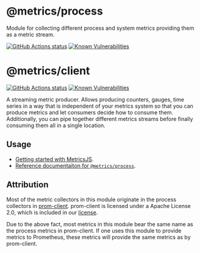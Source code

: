 # @metrics/process

Module for collecting different process and system metrics providing them as a metric stream.

[![GitHub Actions status](https://github.com/metrics-js/process/workflows/Run%20Lint%20and%20Tests/badge.svg)](https://github.com/metrics-js/process/actions?query=workflow%3A%22Run+Lint+and+Tests%22)
[![Known Vulnerabilities](https://snyk.io/test/github/metrics-js/process/badge.svg?targetFile=package.json)](https://snyk.io/test/github/metrics-js/process?targetFile=package.json)

# @metrics/client

[![GitHub Actions status](https://github.com/metrics-js/client/workflows/Run%20Lint%20and%20Tests/badge.svg)](https://github.com/metrics-js/client/actions?query=workflow%3A%22Run+Lint+and+Tests%22)
[![Known Vulnerabilities](https://snyk.io/test/github/metrics-js/client/badge.svg?targetFile=package.json)](https://snyk.io/test/github/metrics-js/client?targetFile=package.json)

A streaming metric producer. Allows producing counters, gauges, time series in a way that is independent of your metrics system so that you can produce metrics and let consumers decide how to consume them. Additionally, you can pipe together different metrics streams before finally consuming them all in a single location.

## Usage

- [Getting started with MetricsJS](https://metrics-js.github.io/introduction/getting-started/).
- [Reference documentaiton for `@metrics/process`](https://metrics-js.github.io/reference/process/).

## Attribution

Most of the metric collectors in this module originate in the process collectors in [prom-client](https://github.com/siimon/prom-client). prom-client is licensed under a Apache License 2.0, which
is included in our [license](https://github.com/metrics-js/process/blob/master/LICENSE).

Due to the above fact, most metrics in this module bear the same name as the process metrics in
prom-client. If one uses this module to provide metrics to Prometheus, these metrics will provide
the same metrics as by prom-client.
